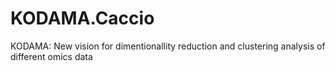 # KODAMA.Caccio
KODAMA:  New vision for dimentionallity reduction and clustering analysis of different omics data 
